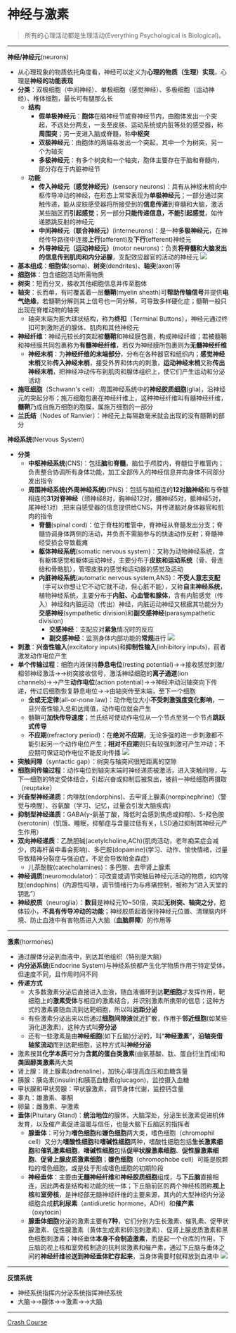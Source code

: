# 神经与激素
>所有的心理活动都是生理活动(Everything Psychological is Biological)。
---
**神经/神经元**(neurons)
* 从心理现象的物质依托角度看，神经可以定义为**心理的物质（生理）实现**，心理是**神经的功能表现**
* **分类**：双极细胞（中间神经）、单极细胞（感觉神经）、多极细胞（运动神经）、椎体细胞，最长可有腿那么长
  * **结构**
    * **假单极神经元**：**胞体**在脑神经节或脊神经节内，由胞体发出一个突起，不远处分两支，一支至皮肤、运动系统或内脏等处的感受器，称**周围突**；另一支进入脑或脊髓，称**中枢突**
    * **双极神经元**：由胞体的两端各发出一个突起，其中一个为树突，另一个为轴突
    * **多极神经元**：有多个树突和一个轴突，胞体主要存在于脑和脊髓内，部分存在于内脏神经节
  * **功能**
    * **传入神经元（感觉神经元）**(sensory neurons)：具有从神经末梢向中枢传导冲动的神经，在形态上常常表现为**单极神经元**；一部分通过突触传递，能从皮肤感受器将所接受到的**信息传递**到脊髓和大脑，激活某些脑区而**引起感觉**；另一部分**只能传递信息，不能引起感觉**，如传递膝跳反射的神经元
    * **中间神经元（联合神经元）**(interneurons)：是一种**多极神经元**，在神经传导路径中连接**上行**(afferent)及**下行**(efferent)神经元
    * **外导神经元（运动神经元）**(motor neurons)：负责**将脊髓和大脑发出的信息传到肌肉和内分泌腺**，支配效应器官的活动的神经元
![](images/neurons.png)
* **基本组成**：**细胞体**(soma)、**树突**(dendrites)、**轴突**(axon)等
* **细胞体**：包含细胞活动所需物质
* **树突**：短而分叉，接收其他细胞信息并传至胞体
* **轴突**：长而单，有时覆盖着一层**髓鞘**(myelin sheath)可**帮助传输信号**并提供**电气绝缘**，若髓鞘分解则其上信号也一同分解，可导致多样硬化症；髓鞘一般只出现在脊椎动物的轴突
  * 轴突末端为膨大球状结构，称为**终扣**（Terminal Buttons），神经元通过终扣可刺激附近的腺体、肌肉和其他神经元
* **神经纤维**：神经元较长的突起被**髓鞘**和神经膜包裹，构成神经纤维；若被髓鞘和神经膜共同包裹称为**有髓神经纤维**，若仅为神经膜所包裹则为**无髓神经纤维**
  * **神经末梢**：为**神经纤维的末端部分**，分布在各种器官和组织内；**感觉神经末梢**又称**传入神经末梢**，接受外界和体内的刺激，**运动神经末梢**又称**传出神经末梢**，把神经冲动传布到肌肉和腺体组织上，使它们产生运动和分泌活动
* **施旺细胞**（Schwann's cell）:周围神经系统中的**神经胶质细胞**(glia)，沿神经元的突起分布；施万细胞包裹在神经纤维上，这种神经纤维叫有髓神经纤维，**髓鞘**乃成自施万细胞的胞膜，属施万细胞的一部分
* **兰氏结**（Nodes of Ranvier）：神经元上每隔数毫米就会出现的没有髓鞘的部分
  
**神经系统**(Nervous System)
* **分类**
  * **中枢神经系统**(CNS)：包括**脑**和**脊髓**，脑位于颅腔内，脊髓位于椎管内；负责整合协调所有身体功能，加工全部传入的神经信息并向身体不同部分发出指令
  * **周围神经系统(外周神经系统)**(PNS)：包括与脑相连的**12对脑神经**和与脊髓相连的**31对脊神经**（颈神经8对，胸神经12对，腰神经5对，骶神经5对，尾神经1对）,把来自感受器的信息提供给CNS，并传递脑对身体器官和肌肉的指令
    * **脊髓**(spinal cord)：位于脊柱的椎管中，脊神经从脊髓发出分支；脊髓协调身体两侧的活动，并负责不需脑参与的快速动作反射；脊髓神经受损会导致截瘫
    * **躯体神经系统**(somatic nervous system)：又称为动物神经系统，含有躯体感觉和躯体运动神经，主要分布于**皮肤和运动系统**（骨、骨连结和骨骼肌），管理皮肤的感觉和运动器的感觉及运动
    * **内脏神经系统**(automatic nervous system,ANS)：**不受人意志支配**（手可以你想让它不动它就不动，但心脏不能），又称**自主神经系统**，植物神经系统，主要分布于**内脏、心血管和腺体**，含有内脏感觉（传入）神经和内脏运动（传出）神经，内脏运动神经又根据其功能分为**交感神经**(sympathetic division)和**副交感神经**(parasympathetic division)
      * **交感神经**：支配应对**紧急**情况时的反应
      * **副交感神经**：监测身体内部功能的**常规**进行
![](images/sympathetic%20division.png)
* **刺激**：**兴奋性输入**(excitatory inputs)和**抑制性输入**(inhibitory inputs)，前者激发动作电位产生
* **单个传输过程**：细胞内液保持**静息电位**(resting potential)→→接收感觉刺激/相邻神经激活→→树突接收信号，激活神经细胞的**离子通道**(ion channels)→→产生**动作电位**(action potential)→→神经冲动沿轴突向下传递，传过后细胞恢复静息电位→→由轴突传至末端，至下一个细胞
  * **全或无定律**(all-or-none law)：动作电位大小**不受刺激强度变化影响**，一旦兴奋性输入总和达阈值，动作电位就会产生
  * 髓鞘可**加快传导速度**；兰氏结可使动作电位从一个节点至另一个节点**跳跃式传导**
  * **不应期**(refractory period)：在**绝对不应期**，无论多强的进一步刺激都不能引起另一个动作电位产生；**相对不应期**则只有较强刺激可产生冲动；不应期可保证动作电位不能反向传播
![](images/refractory%20period.jpg)
* **突触间隙**（syntactic gap）：树突与轴突间很短距离的空隙
* **细胞间传输过程**：动作电位到轴突末端时神经递质被激活，进入突触间隙，与下一细胞的特定受体结合，引起兴奋或抑制后被泵出，被前一神经细胞再摄取（reuptake）
* **兴奋型神经递质**：内啡肽(endorphins)、去甲肾上腺素(norepinephrine)（警觉与唤醒）、谷氨酸（学习、记忆，过量会引发大脑疾病）
* **抑制型神经递质**：GABA($\gamma$-氨基丁酸，降低时会感到焦虑或抑郁)、5-羟色胺(serotonin)（饥饿、睡眠，抑郁症与含量过低有关，LSD通过抑制其神经元产生作用）
* **双向神经递质**：乙酰胆碱(acetylcholine,ACh)(肌肉活动，老年痴呆症会减少，肉毒杆菌中毒会影响)、多巴胺(dopamine)(学习、动作、愉快情绪，过量导致精神分裂症与强迫症，不足会导致帕金森症)
  * 儿茶酚胺(catecholamines)：多巴胺、去甲肾上腺素
* **神经调质**(neuromodulator)：可改变或调节突触后神经元活动的物质，如内啡肽(endophins)（内源性吗啡，调节情绪行为与疼痛控制，被称为“进入天堂的钥匙”）
* **神经胶质**（neuroglia）：**数目**是神经元10~50倍，突起**无树突、轴突之分**，胞体较小，**不具有传导冲动的功能**；神经胶质起着保持神经元位置、清理脑内环境、防止血液中有害物质进入大脑（**血脑屏障**）的作用等
---
**激素**(hormones)
* 通过腺体分泌到血液中，到达其他组织（特别是大脑）
* **内分泌系统**(Endocrine System)与神经系统都产生化学物质作用于特定受体，但速度不同，且作用时间不同
* **传递方式**
  * 大多数激素分泌后直接进入血液，随血液循环到达**靶细胞**才发挥作用，靶细胞上的**激素受体**与相应的激素结合，并识别激素所携带的信息；这种方式的激素要随血流到达靶细胞，所以叫**远距分泌**
  * 有些激素分泌出来以后通过**细胞间隙液**就近扩散，作用于**邻近细胞**(如某些消化道激素)，这种方式叫**旁分泌**
  * 还有一些激素是由**神经细胞**(如下丘脑)分泌的，叫“**神经激素**”，**沿轴突借轴浆流动**而到达靶细胞，这种方式叫**神经分泌**
* 激素按其**化学本质**可分为**含氮的蛋白类激素**(由氨基酸、肽、蛋白衍生而成)和**类固醇类激素**两大类
* 肾上腺：肾上腺素(adrenaline)，加快心率提高血压和血糖含量
* 胰腺：胰岛素(insulin)和胰高血糖素(glucagon)，监控摄入血糖
* 甲状腺和甲状旁腺：甲状腺激素，调节身体代谢，监控钙含量
* 睾丸：雄激素、睾酮
* 卵巢：雌激素、孕激素
* **垂体**(Pituitary Gland)：**统治地位**的腺体，大脑深处，分泌生长激素促进机体发育，以及催产素促进温暖与信任，也是大脑下丘脑区的指挥者
  * **腺垂体**：可分为**嗜色细胞**和**嫌色细胞**两大类，嗜色细胞（chromophil cell）又分为**嗜酸性细胞**和**嗜碱性细胞**两种，嗜酸性细胞包括**生长激素细胞**和**催乳激素细胞**，**嗜碱性细胞**包括**促甲状腺激素细胞**、**促性腺激素细胞**、**促肾上腺皮质激素细胞**；**嫌色细胞**（chromophobe cell）可能是脱颗粒的嗜色细胞，或是处于形成嗜色细胞的初期阶段
  * **神经垂体**：主要由**无髓神经纤维**和**神经胶质细胞**组成，与**下丘脑**直接相连，因此两者是结构和功能的统一体；下丘脑前区的两个神经核团称**视上核**和**室旁核**，是神经部无髓神经纤维的主要来源，其内的大型神经内分泌细胞合成**抗利尿素**（antidiuretic hormone，ADH）和**催产素**（oxytocin）
  * **腺垂体细胞**分泌的激素主要有**7种**，它们分别为生长激素、催乳素、促甲状腺激素、促性腺激素（黄体生成素和卵泡刺激素）、促肾上腺皮质激素和黑色细胞刺激素；神经垂体**本身不会制造激素**，而是起一个仓库的作用，下丘脑的视上核和室旁核制造的抗利尿激素和催产素，通过下丘脑与垂体之间的**神经纤维**被**送到神经垂体贮存起来**，当身体需要时就释放到血液中
![](images/pituitarygland.jpg)
---
**反馈系统**
* 神经系统指挥内分泌系统指挥神经系统
* 大脑→→腺体→→激素→→大脑
---
[Crash Course](https://www.bilibili.com/video/BV1Zs411c7W6?p=4)